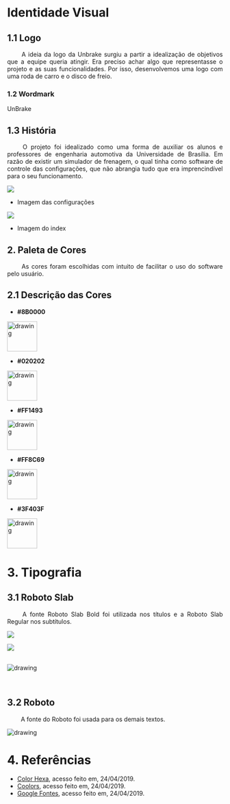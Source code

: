 # Identidade Visual

## 1.1 Logo
<p align="justify"> &emsp;&emsp;
A ideia da logo da Unbrake surgiu a partir a idealização de objetivos que a equipe queria atingir. Era preciso achar algo que representasse o projeto e as suas funcionalidades. Por isso, desenvolvemos uma logo com uma roda de carro e o disco de freio.    
</p>

### 1.2 Wordmark

UnBrake

## 1.3 História
<p align="justify"> &emsp;&emsp;
O projeto foi idealizado como uma forma de auxiliar os alunos e professores de engenharia automotiva da Universidade de Brasília. Em razão de existir um simulador de frenagem, o qual tinha como software de controle das configurações, que não abrangia tudo que era imprencindível para o seu funcionamento.

![](https://i.imgur.com/lszxNVh.png)
* Imagem das configurações

![](https://i.imgur.com/tr1ShR9.png)
* Imagem do index 
</p>

## 2. Paleta de Cores

<p align="justify"> &emsp;&emsp;
As cores foram escolhidas com intuito de facilitar o uso do software pelo usuário.  
</p>

## 2.1 Descrição das Cores

* **#8B0000**
<img src="https://www.colorhexa.com/8B0000.png" alt="drawing" width="70" height="70"/>

* **#020202**
<img src="https://www.colorhexa.com/020202.png" alt="drawing" width="70" height="70"/>

* **#FF1493**
<img src="https://www.colorhexa.com/FF1493.png" alt="drawing" width="70" height="70"/>

* **#FF8C69**
<img src="https://www.colorhexa.com/FF8C69.png" alt="drawing" width="70" height="70"/>

* **#3F403F**
<img src="https://www.colorhexa.com/3F403F.png" alt="drawing" width="70" height="70"/>

# 3. Tipografia
## 3.1 Roboto Slab

<p align="justify"> &emsp;&emsp;
A fonte Roboto Slab Bold foi utilizada nos títulos e a Roboto Slab Regular nos subtítulos.
</p>

![](https://i.imgur.com/Ye8JUPy.png)

![](https://i.imgur.com/qBXHXFi.png)

<p></br>

<img src="https://txt.static.1001fonts.net/txt/dHRmLjcyLjAwMDAwMC5VbTlpYjNSdklGTnNZV0lnUW05c1pBLCwuMA,,/roboto-slab.bold.png" alt="drawing"/>
<p></br>

## 3.2 Roboto
<p align="justify"> &emsp;&emsp;
A fonte do Roboto foi usada para os demais textos.
</p>

<img src="https://txt.static.1001fonts.net/txt/dHRmLjcyLjAwMDAwMC5VbTlpYjNSdklGSmxaM1ZzWVhJLC4x/roboto.regular.png" alt="drawing"/>

# 4. Referências
* [Color Hexa](https://www.colorhexa.com/), acesso feito em, 24/04/2019.
* [Coolors](https://coolors.co/), acesso feito em, 24/04/2019.
* [Google Fontes](https://fonts.google.com/specimen/Roboto+Slab?selection.family=Roboto+Slab), acesso feito em, 24/04/2019.

